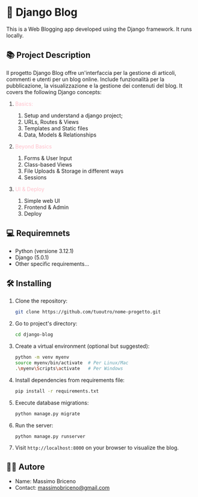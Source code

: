 # 🌟 Django Blog

This is a Web Blogging app developed using the Django framework. It runs locally.

## 📚 Project Description

Il progetto Django Blog offre un'interfaccia per la gestione di articoli, commenti e utenti per un blog online. Include funzionalità per la pubblicazione, la visualizzazione e la gestione dei contenuti del blog. It covers the following Django concepts:

1. <span style ="color:pink">Basics:</span>
   1. Setup and understand a django project;
   2. URLs, Routes & Views
   3. Templates and Static files
   4. Data, Models & Relationships
2. <span style ="color:pink">Beyond Basics</span>
   1. Forms & User Input
   2. Class-based Views
   3. File Uploads & Storage in different ways
   4. Sessions
3. <span style ="color:pink">UI & Deploy</span>

   1. Simple web UI
   2. Frontend & Admin
   3. Deploy

<!-- ## 🚀  Principal functionalities

- Creation, modification and articles elimination
- Gestione dei commenti sugli articoli
- Autenticazione degli utenti per l'accesso e la gestione dei contenuti -->

## 💻 Requiremnets

- Python (versione 3.12.1)
- Django (5.0.1)
- Other specific requirements...

## 🛠️ Installing

1. Clone the repository:

   ```bash
   git clone https://github.com/tuoutro/nome-progetto.git
   ```

2. Go to project's directory:

   ```bash
   cd django-blog
   ```

3. Create a virtual environment (optional but suggested):

   ```bash
   python -m venv myenv
   source myenv/bin/activate  # Per Linux/Mac
   .\myenv\Scripts\activate   # Per Windows
   ```

4. Install dependencies from requirements file:

   ```bash
   pip install -r requirements.txt
   ```

5. Execute database migrations:

   ```bash
   python manage.py migrate
   ```

6. Run the server:

   ```bash
   python manage.py runserver
   ```

7. Visit `http://localhost:8000` on your browser to visualize the blog.

## 👨‍💻 Autore

- Name: Massimo Briceno
- Contact: massimobriceno@gmail.com
